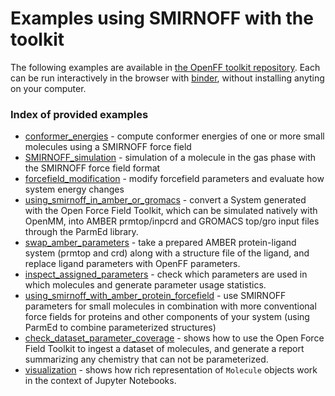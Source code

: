 # Examples using SMIRNOFF with the toolkit

The following examples are available in [the OpenFF toolkit repository](https://github.com/openforcefield/openff-toolkit/tree/master/examples). Each can be run interactively in the browser with [binder](https://mybinder.org/v2/gh/openforcefield/openforcefield/master?filepath=%2Fexamples%2F), without installing anyting on your computer.

### Index of provided examples

* [conformer_energies](https://github.com/openforcefield/openff-toolkit/tree/master/examples/conformer_energies) - compute conformer energies of one or more small molecules using a SMIRNOFF force field
* [SMIRNOFF_simulation](https://github.com/openforcefield/openff-toolkit/tree/master/examples/SMIRNOFF_simulation) - simulation of a molecule in the gas phase with the SMIRNOFF force field format
* [forcefield_modification](https://github.com/openforcefield/openff-toolkit/tree/master/examples/forcefield_modification) - modify forcefield parameters and evaluate how system energy changes
* [using_smirnoff_in_amber_or_gromacs](https://github.com/openforcefield/openff-toolkit/tree/master/examples/using_smirnoff_in_amber_or_gromacs) - convert a System generated with the Open Force Field Toolkit, which can be simulated natively with OpenMM, into AMBER prmtop/inpcrd and GROMACS top/gro input files through the ParmEd library.
* [swap_amber_parameters](https://github.com/openforcefield/openff-toolkit/tree/master/examples/swap_amber_parameters) - take a prepared AMBER protein-ligand system (prmtop and crd) along with a structure file of the ligand, and replace ligand parameters with OpenFF parameters.
* [inspect_assigned_parameters](https://github.com/openforcefield/openff-toolkit/tree/master/examples/inspect_assigned_parameters) - check which parameters are used in which molecules and generate parameter usage statistics.
* [using_smirnoff_with_amber_protein_forcefield](https://github.com/openforcefield/openff-toolkit/tree/master/examples/using_smirnoff_with_amber_protein_forcefield) - use SMIRNOFF parameters for small molecules in combination with more conventional force fields for proteins and other components of your system (using ParmEd to combine parameterized structures)
* [check_dataset_parameter_coverage](https://github.com/openforcefield/openff-toolkit/tree/master/examples/check_dataset_parameter_coverage) - shows how to use the Open Force Field Toolkit to ingest a dataset of molecules, and generate a report summarizing any chemistry that can not be parameterized.
* [visualization](https://github.com/openforcefield/openff-toolkit/tree/master/examples/visualization) - shows how rich representation of `Molecule` objects work in the context of Jupyter Notebooks.
